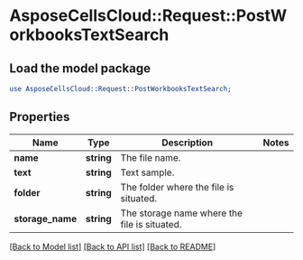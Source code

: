 # AsposeCellsCloud::Request::PostWorkbooksTextSearch 

## Load the model package
```perl
use AsposeCellsCloud::Request::PostWorkbooksTextSearch;
```

## Properties
Name | Type | Description | Notes
------------ | ------------- | ------------- | -------------
**name** | **string** | The file name. |
**text** | **string** | Text sample. |
**folder** | **string** | The folder where the file is situated. |
**storage_name** | **string** | The storage name where the file is situated. |  

[[Back to Model list]](../README.md#documentation-for-requests) [[Back to API list]](../README.md#documentation-for-api-endpoints) [[Back to README]](../README.md)

